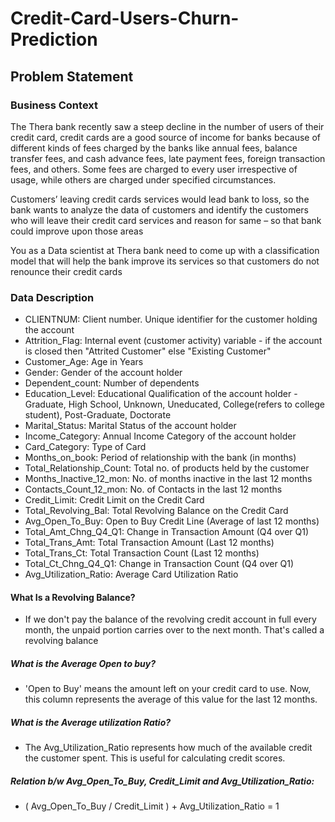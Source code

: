 # Credit-Card-Users-Churn-Prediction

## Problem Statement

### Business Context

The Thera bank recently saw a steep decline in the number of users of their credit card, credit cards are a good source of income for banks because of different kinds of fees charged by the banks like annual fees, balance transfer fees, and cash advance fees, late payment fees, foreign transaction fees, and others. Some fees are charged to every user irrespective of usage, while others are charged under specified circumstances.

Customers’ leaving credit cards services would lead bank to loss, so the bank wants to analyze the data of customers and identify the customers who will leave their credit card services and reason for same – so that bank could improve upon those areas

You as a Data scientist at Thera bank need to come up with a classification model that will help the bank improve its services so that customers do not renounce their credit cards

### Data Description

* CLIENTNUM: Client number. Unique identifier for the customer holding the account
* Attrition_Flag: Internal event (customer activity) variable - if the account is closed then "Attrited Customer" else "Existing Customer"
* Customer_Age: Age in Years
* Gender: Gender of the account holder
* Dependent_count: Number of dependents
* Education_Level: Educational Qualification of the account holder - Graduate, High School, Unknown, Uneducated, College(refers to college student), Post-Graduate, Doctorate
* Marital_Status: Marital Status of the account holder
* Income_Category: Annual Income Category of the account holder
* Card_Category: Type of Card
* Months_on_book: Period of relationship with the bank (in months)
* Total_Relationship_Count: Total no. of products held by the customer
* Months_Inactive_12_mon: No. of months inactive in the last 12 months
* Contacts_Count_12_mon: No. of Contacts in the last 12 months
* Credit_Limit: Credit Limit on the Credit Card
* Total_Revolving_Bal: Total Revolving Balance on the Credit Card
* Avg_Open_To_Buy: Open to Buy Credit Line (Average of last 12 months)
* Total_Amt_Chng_Q4_Q1: Change in Transaction Amount (Q4 over Q1)
* Total_Trans_Amt: Total Transaction Amount (Last 12 months)
* Total_Trans_Ct: Total Transaction Count (Last 12 months)
* Total_Ct_Chng_Q4_Q1: Change in Transaction Count (Q4 over Q1)
* Avg_Utilization_Ratio: Average Card Utilization Ratio

#### What Is a Revolving Balance?

- If we don't pay the balance of the revolving credit account in full every month, the unpaid portion carries over to the next month. That's called a revolving balance


##### What is the Average Open to buy?

- 'Open to Buy' means the amount left on your credit card to use. Now, this column represents the average of this value for the last 12 months.

##### What is the Average utilization Ratio?

- The Avg_Utilization_Ratio represents how much of the available credit the customer spent. This is useful for calculating credit scores.


##### Relation b/w Avg_Open_To_Buy, Credit_Limit and Avg_Utilization_Ratio:

- ( Avg_Open_To_Buy / Credit_Limit ) + Avg_Utilization_Ratio = 1




